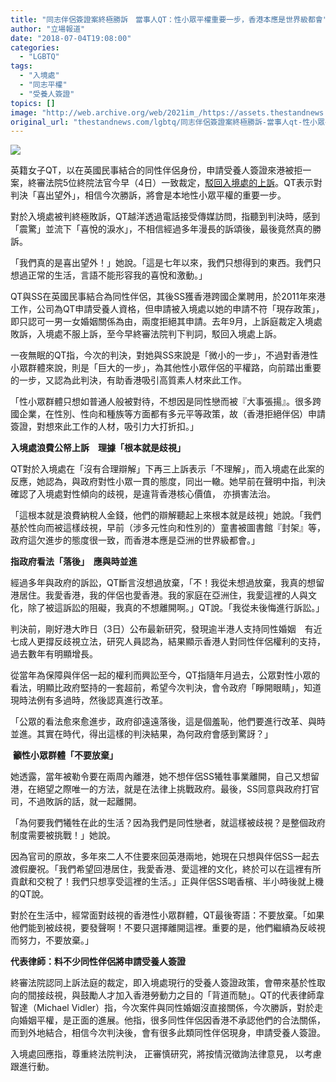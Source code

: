 ```yaml
---
title: "同志伴侶簽證案終極勝訴　當事人QT：性小眾平權重要一步，香港本應是世界級都會"
author: "立場報道"
date: "2018-07-04T19:08:00"
categories:
  - "LGBTQ"
tags:
  - "入境處"
  - "同志平權"
  - "受養人簽證"
topics: []
image: "http://web.archive.org/web/2021im_/https://assets.thestandnews.com/media/photos/qt-15_qO0A2.png"
original_url: "thestandnews.com/lgbtq/同志伴侶簽證案終極勝訴-當事人qt-性小眾平權重要一步-香港本應是世界級都會"
---
```

![](http://web.archive.org/web/2021im_/https://assets.thestandnews.com/media/photos/qt-15_qO0A2.png)

英籍女子QT，以在英國民事結合的同性伴侶身份，申請受養人簽證來港被拒一案，終審法院5位終院法官今早（4日）一致裁定，[駁回入境處的上訴](../../lgbtq/%E8%8B%B1%E7%B1%8D%E5%A5%B3%E5%90%8C%E5%BF%97%E7%88%AD%E5%8F%97%E9%A4%8A%E4%BA%BA%E7%B0%BD%E8%AD%89%E6%A1%88-%E7%B5%82%E9%99%A2%E8%A3%81%E5%AE%9A%E5%85%A5%E5%A2%83%E8%99%95%E6%95%97%E8%A8%B4/)。QT表示對判決「喜出望外」，相信今次勝訴，將會是本地性小眾平權的重要一步。

對於入境處被判終極敗訴，QT越洋透過電話接受傳媒訪問，指聽到判決時，感到「震驚」並流下「喜悅的淚水」，不相信經過多年漫長的訴頌後，最後竟然真的勝訴。

「我們真的是喜出望外！」她說。「這是七年以來，我們只想得到的東西。我們只想過正常的生活，言語不能形容我的喜悅和激動。」

QT與SS在英國民事結合為同性伴侶，其後SS獲香港跨國企業聘用，於2011年來港工作，公司為QT申請受養人資格，但申請被入境處以她的申請不符「現存政策」，即只認可一男一女婚姻關係為由，兩度拒絕其申請。去年9月，上訴庭裁定入境處敗訴，入境處不服上訴，至今早終審法院判下判詞，駁回入境處上訴。

一夜無眠的QT指，今次的判決，對她與SS來說是「微小的一步」，不過對香港性小眾群體來說，則是「巨大的一步」，為其他性小眾伴侶的平權路，向前踏出重要的一步，又認為此判決，有助香港吸引高質素人材來此工作。

「性小眾群體只想如普通人般被對待，不想因是同性戀而被『大事張揚』。很多跨國企業，在性別、性向和種族等方面都有多元平等政策，故（香港拒絕伴侶）申請簽證，對想來此工作的人材，吸引力大打折扣。」

**入境處浪費公帑上訴　理據「根本就是歧視」**

QT對於入境處在「沒有合理辯解」下再三上訴表示「不理解」，而入境處在此案的反應，她認為，與政府對性小眾一貫的態度，同出一轍。她早前在聲明中指，判決確認了入境處對性傾向的歧視，是違背香港核心價值， 亦損害法治。

「這根本就是浪費納稅人金錢，他們的辯解聽起上來根本就是歧視」她說。「我們基於性向而被這樣歧視，早前（涉多元性向和性別的）童書被圖書館『封架』等，政府這欠進步的態度很一致，而香港本應是亞洲的世界級都會。」

**指政府看法「落後」  應與時並進**

經過多年與政府的訴訟，QT斷言沒想過放棄，「不！我從未想過放棄，我真的想留港居住。我愛香港，我的伴侶也愛香港。我的家庭在亞洲住，我愛這裡的人與文化，除了被這訴訟的阻礙，我真的不想離開啊。」QT說。「我從未後悔進行訴訟。」

判決前，剛好港大昨日（3日）公布最新研究，發現逾半港人支持同性婚姻　有近七成人更撐反歧視立法，研究人員認為，結果顯示香港人對同性伴侶權利的支持，過去數年有明顯增長。

從當年為保障與伴侶一起的權利而興訟至今，QT指隨年月過去，公眾對性小眾的看法，明顯比政府堅持的一套超前，希望今次判決，會令政府「睜開眼睛」，知道現時法例有多過時，然後認真進行改革。

「公眾的看法愈來愈進步，政府卻遠遠落後，這是個羞恥，他們要進行改革、與時並進。其實在時代，得出這樣的判決結果，為何政府會感到驚訝？」

 **籲性小眾群體「不要放棄」**

她透露，當年被勒令要在兩周內離港，她不想伴侶SS犧牲事業離開，自己又想留港，在絕望之際唯一的方法，就是在法律上挑戰政府。最後，SS同意與政府打官司，不過敗訴的話，就一起離開。

「為何要我們犧牲在此的生活？因為我們是同性戀者，就這樣被歧視？是整個政府制度需要被挑戰！」她說。

因為官司的原故，多年來二人不住要來回英港兩地，她現在只想與伴侶SS一起去渡假慶祝。「我們希望回港居住，我愛香港、愛這裡的文化，終於可以在這裡有所貢獻和交稅了！我們只想享受這裡的生活。」正與伴侶SS喝香檳、半小時後就上機的QT說。

對於在生活中，經常面對歧視的香港性小眾群體，QT最後寄語：不要放棄。「如果他們能到被歧視，要發聲啊！不要只選擇離開這裡。重要的是，他們繼續為反岐視而努力，不要放棄。」

**代表律師：料不少同性伴侶將申請受養人簽證**

終審法院認同上訴法庭的裁定，即入境處現行的受養人簽證政策，會帶來基於性取向的間接歧視，與鼓勵人才加入香港勞動力之目的「背道而馳」。QT的代表律師韋智達（Michael Vidler）指，今次案件與同性婚姻沒直接關係，今次勝訴，對於走向婚姻平權，是正面的進展。他指，很多同性伴侶因香港不承認他們的合法關係，而到外地結合，相信今次判決後，會有很多此類同性伴侶現身，申請受養人簽證。

入境處回應指，尊重終法院判決， 正審慎研究，將按情況徵詢法律意見， 以考慮跟進行動。